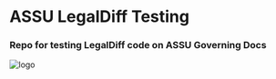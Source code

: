 # ASSU LegalDiff Testing
### Repo for testing LegalDiff code on ASSU Governing Docs

![logo](https://assu.stanford.edu/sites/g/files/sbiybj6236/f/assu_logo_transparent_background_for_small_documents-01.png)

